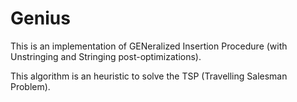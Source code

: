 Genius
======

This is an implementation of GENeralized Insertion Procedure (with Unstringing and Stringing post-optimizations).

This algorithm is an heuristic to solve the TSP (Travelling Salesman Problem).
